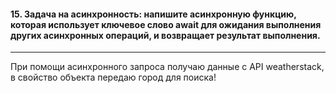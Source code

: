<h4>15. Задача на асинхронность: напишите асинхронную функцию, которая использует ключевое слово await для ожидания выполнения других асинхронных операций, и возвращает результат выполнения.</h4>

---

При помощи асинхронного запроса получаю данные с API weatherstack, в свойство объекта передаю город для поиска!
